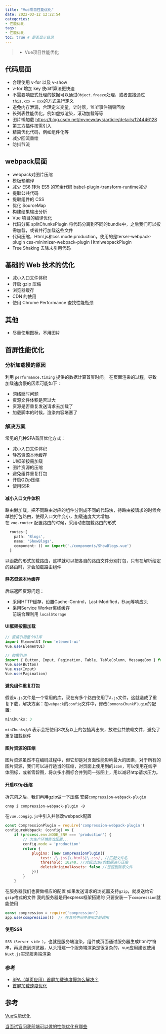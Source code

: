 ```yaml
---
title: "Vue项目性能优化"
date: 2022-03-12 12:22:54
categories:
- 性能优化
tags:
- 性能优化
toc: true # 是否显示目录
---
```


> * Vue项目性能优化 

<!-- more -->

## 代码层面
* 合理使用 v-for 以及 v-show
* v-for 增加 key 使diff算法更快速
* 不需要响应式处理的数据可以通过`Object.freeze`处理，或者直接通过`this.xxx = xxx`的方式进行定义
* 避免内存泄漏，合理定义变量，计时器，监听事件销毁回收
* 长列表性能优化，例如虚拟渲染，滚动加载等等
* 图片懒加载 https://blog.csdn.net/mynewdays/article/details/124446128
* 第三方插件按需引入
* 精简优化代码，例如组件化等
* 减少回流重绘
* 防抖节流


## webpack层面
* webpack对图片压缩
* 模板预编译
* 减少 ES6 转为 ES5 的冗余代码  babel-plugin-transform-runtime减少
* 提取公共代码
* 提取组件的 CSS
* 优化 SourceMap
* 构建结果输出分析
* Vue 项目的编译优化
* 代码分离 splitChunksPlugin 将代码分离到不同的bundle中，之后我们可以按需加载，或者并行加载这些文件
* 代码压缩，Html,js和css mode:production，使用的是terser-webpack-plugin css-minimizer-webpack-plugin HtmlwebpackPlugin
* Tree Shaking 去除未引用代码

## 基础的 Web 技术的优化
* 减小入口文件体积
* 开启 gzip 压缩
* 浏览器缓存
* CDN 的使用
* 使用 Chrome Performance 查找性能瓶颈

## 其他
* 尽量使用图标，不用图片

## 首屏性能优化

### 分析加载慢的原因
利用 `performance.timing` 提供的数据计算首屏时间。
在页面渲染的过程，导致加载速度慢的因素可能如下：
* 网络延时问题
* 资源文件体积是否过大
* 资源是否重复发送请求去加载了
* 加载脚本的时候，渲染内容堵塞了
### 解决方案
常见的几种SPA首屏优化方式： 
* 减小入口文件体积
* 静态资源本地缓存
* UI框架按需加载
* 图片资源的压缩
* 避免组件重复打包
* 开启GZip压缩
* 使用SSR

#### 减小入口文件体积
路由懒加载，把不同路由对应的组件分割成不同的代码块，待路由被请求的时候会单独打包路由，使得入口文件变小，加载速度大大增加.  
在 `vue-router` 配置路由的时候，采用动态加载路由的形式
```js
  routes:[ 
    path: 'Blogs',
    name: 'ShowBlogs',
    component: () => import('./components/ShowBlogs.vue')
  ]
```
以函数的形式加载路由，这样就可以把各自的路由文件分别打包，只有在解析给定的路由时，才会加载路由组件

#### 静态资源本地缓存
后端返回资源问题：  
* 采用HTTP缓存，设置Cache-Control，Last-Modified，Etag等响应头
* 采用Service Worker离线缓存   
前端合理利用 `localStorage`

#### UI框架按需加载
```js
// 直接引用整个UI库
import ElementUI from 'element-ui'
Vue.use(ElementUI)

// 按需引用
import { Button, Input, Pagination, Table, TableColumn, MessageBox } from 'element-ui';
Vue.use(Button)
Vue.use(Input)
Vue.use(Pagination)
```
#### 避免组件重复打包
假设`A.js`文件是一个常用的库，现在有多个路由使用了`A.js`文件，这就造成了重复下载，解决方案：在`webpack`的`config`文件中，修改`CommonsChunkPlugin`的配置:
```js
minChunks: 3
```
`minChunks为3` 表示会把使用3次及以上的包抽离出来，放进公共依赖文件，避免了重复加载组件

#### 图片资源的压缩
图片资源虽然不在编码过程中，但它却是对页面性能影响最大的因素，对于所有的图片资源，我们可以进行适当的压缩，对页面上使用到的`icon`，可以使用在线字体图标，或者雪碧图，将众多小图标合并到同一张图上，用以减轻http请求压力。

#### 开启GZip压缩
拆完包之后，我们再用gzip做一下压缩 安装`compression-webpack-plugin`
```js
cnmp i compression-webpack-plugin -D
```
在`vue.congig.js`中引入并修改webpack配置
```js
const CompressionPlugin = require('compression-webpack-plugin')
configureWebpack: (config) => {
    if (process.env.NODE_ENV === 'production') {
        // 为生产环境修改配置...
        config.mode = 'production'
        return {
            plugins: [new CompressionPlugin({
                test: /\.js$|\.html$|\.css/, //匹配文件名
                threshold: 10240, //对超过10k的数据进行压缩
                deleteOriginalAssets: false //是否删除原文件
            })]
        }
    }
```
在服务器我们也要做相应的配置 如果发送请求的浏览器支持`gzip`，就发送给它`gzip`格式的文件 我的服务器是用express框架搭建的 只要安装一下`compression`就能使用
```js
const compression = require('compression')
app.use(compression())  // 在其他中间件使用之前调用
```
#### 使用SSR
`SSR（Server side ）`，也就是服务端渲染，组件或页面通过服务器生成html字符串，再发送到浏览器，从头搭建一个服务端渲染是很复杂的，vue应用建议使用`Nuxt.js`实现服务端渲染


### 参考
* [SPA（单页应用）首屏加载速度慢怎么解决？](https://fe.ecool.fun/topic/a5032eb9-6a53-4792-852f-3f9417631c47?orderBy=updateTime&order=desc&tagId=14)
* [首屏加载速度优化](https://www.developers.pub/wiki/1065322/1065368)

## 参考
[Vue性能优化](https://juejin.cn/post/6844903918753808398#heading-18)

[当面试官问我前端可以做的性能优化有哪些](https://juejin.cn/post/7194400984490049573)
